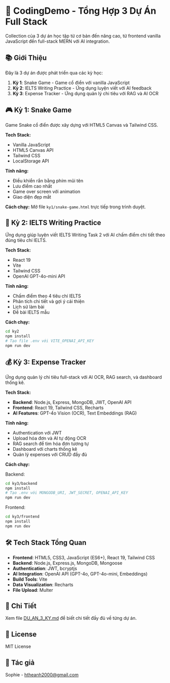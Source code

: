 # 🚀 CodingDemo - Tổng Hợp 3 Dự Án Full Stack

Collection của 3 dự án học tập từ cơ bản đến nâng cao, từ frontend vanilla JavaScript đến full-stack MERN với AI integration.

## 📚 Giới Thiệu

Đây là 3 dự án được phát triển qua các kỳ học:

1. **Kỳ 1**: Snake Game - Game cổ điển với vanilla JavaScript
2. **Kỳ 2**: IELTS Writing Practice - Ứng dụng luyện viết với AI feedback
3. **Kỳ 3**: Expense Tracker - Ứng dụng quản lý chi tiêu với RAG và AI OCR

## 🎮 Kỳ 1: Snake Game

Game Snake cổ điển được xây dựng với HTML5 Canvas và Tailwind CSS.

**Tech Stack:**
- Vanilla JavaScript
- HTML5 Canvas API
- Tailwind CSS
- LocalStorage API

**Tính năng:**
- Điều khiển rắn bằng phím mũi tên
- Lưu điểm cao nhất
- Game over screen với animation
- Giao diện đẹp mắt

**Cách chạy:**
Mở file `ky1/snake-game.html` trực tiếp trong trình duyệt.

## 📝 Kỳ 2: IELTS Writing Practice

Ứng dụng giúp luyện viết IELTS Writing Task 2 với AI chấm điểm chi tiết theo đúng tiêu chí IELTS.

**Tech Stack:**
- React 19
- Vite
- Tailwind CSS
- OpenAI GPT-4o-mini API

**Tính năng:**
- Chấm điểm theo 4 tiêu chí IELTS
- Phân tích chi tiết và gợi ý cải thiện
- Lịch sử làm bài
- Đề bài IELTS mẫu

**Cách chạy:**
```bash
cd ky2
npm install
# Tạo file .env với VITE_OPENAI_API_KEY
npm run dev
```

## 💰 Kỳ 3: Expense Tracker

Ứng dụng quản lý chi tiêu full-stack với AI OCR, RAG search, và dashboard thống kê.

**Tech Stack:**
- **Backend**: Node.js, Express, MongoDB, JWT, OpenAI API
- **Frontend**: React 19, Tailwind CSS, Recharts
- **AI Features**: GPT-4o Vision (OCR), Text Embeddings (RAG)

**Tính năng:**
- Authentication với JWT
- Upload hóa đơn và AI tự động OCR
- RAG search để tìm hóa đơn tương tự
- Dashboard với charts thống kê
- Quản lý expenses với CRUD đầy đủ

**Cách chạy:**

Backend:
```bash
cd ky3/backend
npm install
# Tạo .env với MONGODB_URI, JWT_SECRET, OPENAI_API_KEY
npm run dev
```

Frontend:
```bash
cd ky3/frontend
npm install
npm run dev
```

## 🛠️ Tech Stack Tổng Quan

- **Frontend**: HTML5, CSS3, JavaScript (ES6+), React 19, Tailwind CSS
- **Backend**: Node.js, Express.js, MongoDB, Mongoose
- **Authentication**: JWT, bcryptjs
- **AI Integration**: OpenAI API (GPT-4o, GPT-4o-mini, Embeddings)
- **Build Tools**: Vite
- **Data Visualization**: Recharts
- **File Upload**: Multer

## 📖 Chi Tiết

Xem file [DU_AN_3_KY.md](./DU_AN_3_KY.md) để biết chi tiết đầy đủ về từng dự án.

## 📝 License

MIT License

## 👤 Tác giả

Sophie - htheanh2000@gmail.com

